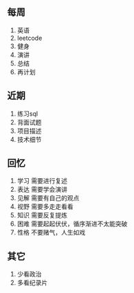 ## 每周
1. 英语
2. leetcode
3. 健身
4. 演讲
5. 总结
6. 再计划

## 近期
1. 练习sql
2. 背面试题
3. 项目描述
4. 技术细节

## 回忆
1. 学习 需要进行复述
2. 表达 需要学会演讲
3. 见解 需要有自己的观点
4. 视野 需要多走走看看
5. 知识 需要反复提炼
6. 困难 需要起起伏伏，循序渐进不太能突破
7. 性格 不要赌气，人生如戏

## 其它
1. 少看政治
2. 多看纪录片
